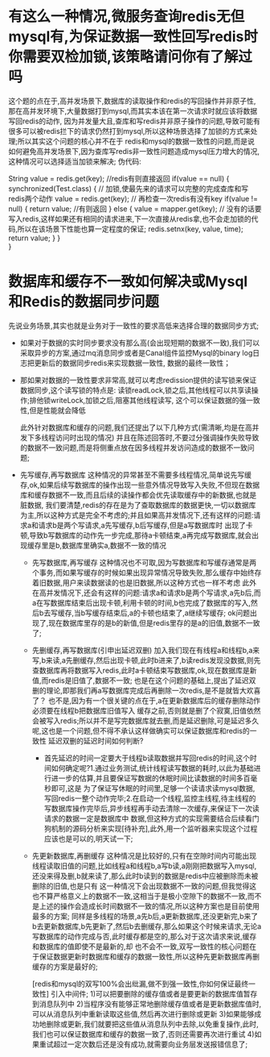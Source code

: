 # 有这么一种情况,微服务查询redis无但mysql有,为保证数据一致性回写redis时你需要双检加锁,该策略请问你有了解过吗
  这个题的点在于,高并发场景下,数据库的读取操作和redis的写回操作并非原子性,那在高并发环境下,大量数据打到mysql,而其实本该在第一次请求时就应该将数据写回redis的动作,
  因为并发量大且,查库和写redis并非原子操作的问题,导致可能有很多可以被redis拦下的请求仍然打到mysql,所以这种场景选择了加锁的方式来处理;所以其实这个问题的核心并不在于
  redis和mysql的数据一致性的问题,而是说如何避免高并发场景下,因为查库写redis非一致性问题造成mysql压力增大的情况,这种情况可以选择适当加锁来解决;
  伪代码:
  
  String value = redis.get(key); //redis有则直接返回
  if(value == null) {
    synchronized(Test.class) { // 加锁,使最先来的请求可以完整的完成查库和写redis两个动作
        value = redis.get(key); // 再检查一次redis有没有key
        if(value != null) { 
            return value;    //有则返回 
        } else {
            value = mapper.get(key);  // 没有的话要写入redis,这样如果还有相同的请求进来,下一次直接从redis拿,也不会走加锁的代码,所以在该场景下性能也算一定程度的保证;
            redis.setnx(key, value, time);
            return value;
        }
    }  
}

# 数据库和缓存不一致如何解决或Mysql和Redis的数据同步问题
  先说业务场景,其实也就是业务对于一致性的要求高低来选择合理的数据同步方式;
  - 如果对于数据的实时同步要求没有那么高(会出现短期的数据不一致),我们可以采取异步的方案,通过mq消息同步或者是Canal组件监控Mysql的binary log日志把更新后的数据同步redis来实现数据一致性,
  数据的最终一致性；
  - 那如果对数据的一致性要求非常高,就可以考虑redission提供的读写锁来保证数据同步,这个读写锁的特点是: 读锁readLock,锁之后,其他线程可以共享读操作;排他锁writeLock,加锁之后,阻塞其他线程读写,
    这个可以保证数据的强一致性,但是性能就会降低

    此外针对数据库和缓存的问题,我们还提出了以下几种方式(需清晰,均是在高并发下多线程访问时出现的情况)
    并且在陈述回答时,不要过分强调操作失败导致的数据不一致问题,而是将侧重点放在因多线程并发访问造成的数据不一致问题;
- 先写缓存,再写数据库
  这种情况的异常甚至不需要多线程情况,简单说先写缓存,ok,如果后续写数据库的操作出现一些意外情况导致写入失败,不但现在数据库和缓存数据不一致,而且后续的读操作都会优先读取缓存中的新数据,也就是脏数据,
  我们要清楚,redis的存在是为了查取数据库的数据更快,一切以数据库为主,所以这种方式是完全不考虑的;并且如果高并发情况下,还有这样的问题:请求a和请求b是两个写请求,a先写缓存,b后写缓存,但是a写数据库时
  出现了卡顿,导致b写数据库的动作先一步完成,那待a卡顿结束,a再完成写数据库,就会出现缓存里是b,数据库里确实a,数据不一致的情况
  - 先写数据库,再写缓存
    这种情况也不可取,因为写数据库和写缓存通常是两个事务,而如果写缓存的时候如果出现异常情况导致失败,那么缓存中始终存着旧数据,用户来读数据读的也是旧数据,所以这种方式也一样不考虑
    此外在高并发情况下,还会有这样的问题:请求a和请求b是两个写请求,a先b后,而a在写数据库结束后出现卡顿,利用卡顿的时间,b也完成了数据库的写入,然后b去写缓存,当b写缓存结束后,a的卡顿也结束了,a继续写缓存;
    ok问题出现了,现在数据库里存的是b的新值,但是redis里存的是a的旧值,数据不一致了;
  - 先删缓存,再写数据库(引申出延迟双删)
    加入我们现在有线程a和线程b,a来写,b来读,a先删缓存,然后出现卡顿,此时b进来了,b读redis发现没数据,则先查数据库再将数据写入redis,此时a卡顿结束写数据库,ok,现在数据库是新值,而redis是旧值了,数据不一致;
    也是在这个问题的基础上,提出了延迟双删的理论,即那我们再a写数据库完成后再删除一次redis,是不是就皆大欢喜了？ 也不是,因为有一个很关键的点在于,a在更新数据库后的缓存删除动作必须要在线程b把数据库旧值写入
    缓存之前,否则就是删了个寂寞,旧值依然会被写入redis;所以并不是写完数据库就去删,而是延迟删除,可是延迟多久呢,这也是一个问题,但不得不承认这样做确实可以保证数据库和redis的一致性
    延迟双删的延迟时间如何判断?
      - 首先延迟的时间一定要大于线程b读取数据并写回redis的时间,这个时间如何确定呢?1.通过业务测试,统计线程读写数据的耗时,以此为基础进行进一步的估算,并且要保证写数据的休眠时间比读数据的时间多百毫秒即可,这是
        为了保证写休眠的时间里,足够一个读请求读mysql数据,写回redis一整个动作完毕;2.在启动一个线程,监控主线程,待主线程的写数据库操作完毕后,异步线程再手动去清除一次缓存,来保证下一次读请求的数据一定是数据库中
        数据,但这种方式的实现需要结合后续看门狗机制的源码分析来实现[待补充],此外,用一个监听器来实现这个过程应该也是可以的,明天试一下;
  - 先更新数据库,再删缓存
    这种情况是比较好的,只有在空隙时间内可能出现线程读取旧值的问题,比如线程a和线程b,a写b读,a刚刚把数据写入mysql,还没来得及删,b就来读了,那么此时b读到的数据是redis中应被删除而未被删除的旧值,也是只有
    这一种情况下会出现数据不一致的问题,但我觉得这也不算严格意义上的数据不一致,这相当于是极小空隙下的数据不一致,而不是上述的操作会造成长时间数据不一致的情况,所以这种方案也是目前使用最多的方案;
    同样是多线程的场景,a先b后,a更新数据库,还没更新完,b来了b去更新数据库,b先更新了,然后b去删缓存,那么如果这个时候来请求,无论a写数据库的动作完成与否,此时缓存都是空的,那么对于这次请求来说,缓存和数据库的值即使不是最新的,却
    也不会不一致,双写一致性的核心问题在于保证数据更新时数据库和缓存的数据一致性,所以这种先更新数据库再删缓存的方案是最好的;

    [redis和mysql的双写100%会出纰漏,做不到强一致性,你如何保证最终一致性]
    引入中间件;
    1)可以把要删除的缓存值或者是要更新的数据库值暂存到消息队列中
    2)当程序没有能够正常地删除缓存值或者是更新数据库值时,可以从消息队列中重新读取这些值,然后再次进行删除或更新
    3)如果能够成功地删除或更新,我们就要把这些值从消息队列中去除,以免重复操作,此时,我们也可以保证数据库和缓存的数据一致了,否则还需要再次进行重试
    4)如果重试超过一定次数后还是没有成功,就需要向业务层发送报错信息了;   